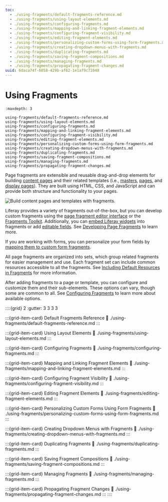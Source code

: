```yaml
---
toc:
  - ./using-fragments/default-fragments-reference.md
  - ./using-fragments/using-layout-elements.md
  - ./using-fragments/configuring-fragments.md
  - ./using-fragments/mapping-and-linking-fragment-elements.md
  - ./using-fragments/configuring-fragment-visibility.md
  - ./using-fragments/editing-fragment-elements.md
  - ./using-fragments/personalizing-custom-forms-using-form-fragments.md
  - ./using-fragments/creating-dropdown-menus-with-fragments.md
  - ./using-fragments/duplicating-fragments.md
  - ./using-fragments/saving-fragment-compositions.md
  - ./using-fragments/managing-fragments.md
  - ./using-fragments/propagating-fragment-changes.md
uuid: 6daca74f-6058-429b-af62-1e1af9c71048
---
```

# Using Fragments

```{toctree}
:maxdepth: 3

using-fragments/default-fragments-reference.md
using-fragments/using-layout-elements.md
using-fragments/configuring-fragments.md
using-fragments/mapping-and-linking-fragment-elements.md
using-fragments/configuring-fragment-visibility.md
using-fragments/editing-fragment-elements.md
using-fragments/personalizing-custom-forms-using-form-fragments.md
using-fragments/creating-dropdown-menus-with-fragments.md
using-fragments/duplicating-fragments.md
using-fragments/saving-fragment-compositions.md
using-fragments/managing-fragments.md
using-fragments/propagating-fragment-changes.md
```

Page fragments are extensible and reusable drag-and-drop elements for building [content pages](../using-content-pages.md) and their related templates (i.e., [masters](../defining-headers-and-footers/master-page-templates.md), [pages](../adding-pages/creating-a-page-template.md), and [display pages](../../displaying-content/using-display-page-templates.md)). They are built using HTML, CSS, and JavaScript and can provide both structure and functionality to your pages.

![Build content pages and templates with fragments.](./using-fragments/images/01.png)

Liferay provides a variety of fragments out-of-the-box, but you can develop custom fragments using the [page fragment editor interface](../../developer-guide/reference/fragments/page-fragment-editor-interface-reference.md) or the [Fragments Toolkit](../../developer-guide/developing-page-fragments/using-the-fragments-toolkit.md). Additionally, you can [embed Liferay widgets](../../developer-guide/reference/fragments/fragment-specific-tags-reference.md#including-widgets-within-a-fragment) into fragments or add [editable fields](../../developer-guide/reference/fragments/fragment-specific-tags-reference.md). See [Developing Page Fragments](../../developer-guide/developing-page-fragments/developing-fragments-intro.md) to learn more.

If you are working with forms, you can personalize your form fields by [mapping them to custom form fragments](./using-fragments/personalizing-custom-forms-using-form-fragments.md).

All page fragments are organized into sets, which group related fragments for easier management and use. Each fragment set can include common resources accessible to all the fragments. See [Including Default Resources in Fragments](../../developer-guide/developing-page-fragments/including-default-resources-with-fragments.md) for more information.

After adding fragments to a page or template, you can configure and customize them and their sub-elements. These options can vary, though some are common to all. See [Configuring Fragments](./using-fragments/configuring-fragments.md) to learn more about available options.

::::{grid} 2
:gutter: 3 3 3 3

:::{grid-item-card} Default Fragments Reference
:link: ./using-fragments/default-fragments-reference.md
:::

:::{grid-item-card} Using Layout Elements
:link: ./using-fragments/using-layout-elements.md
:::

:::{grid-item-card} Configuring Fragments
:link: ./using-fragments/configuring-fragments.md
:::

:::{grid-item-card} Mapping and Linking Fragment Elements
:link: ./using-fragments/mapping-and-linking-fragment-elements.md
:::

:::{grid-item-card} Configuring Fragment Visibility
:link: ./using-fragments/configuring-fragment-visibility.md
:::

:::{grid-item-card} Editing Fragment Elements
:link: ./using-fragments/editing-fragment-elements.md
:::

:::{grid-item-card} Personalizing Custom Forms Using Form Fragments
:link: ./using-fragments/personalizing-custom-forms-using-form-fragments.md
:::

:::{grid-item-card} Creating Dropdown Menus with Fragments
:link: ./using-fragments/creating-dropdown-menus-with-fragments.md
:::

:::{grid-item-card} Duplicating Fragments
:link: ./using-fragments/duplicating-fragments.md
:::

:::{grid-item-card} Saving Fragment Compositions
:link: ./using-fragments/saving-fragment-compositions.md
:::

:::{grid-item-card} Managing Fragments
:link: ./using-fragments/managing-fragments.md
:::

:::{grid-item-card} Propagating Fragment Changes
:link: ./using-fragments/propagating-fragment-changes.md
:::
::::
